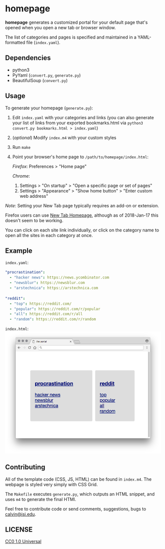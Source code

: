 # homepage

**homepage** generates a customized portal for your default page that's
opened when you open a new tab or browser window.

The list of categories and pages is specified and maintained in a
YAML-formatted file (`index.yaml`).

## Dependencies

* python3
* PyYaml (`convert.py`, `generate.py`)
* BeautifulSoup (`convert.py`)

## Usage

To generate your homepage (`generate.py`):

1. Edit `index.yaml` with your categories and links (you can also
generate your list of links from your exported bookmarks.html via
`python3 convert.py bookmarks.html > index.yaml`)
2. (*optional*) Modify `index.m4` with your custom styles
3. Run `make`
4. Point your browser's home page to `/path/to/homepage/index.html`:

   *Firefox*: Preferences > "Home page"

   *Chrome*:
   1. Settings > "On startup" > "Open a specific page or set of pages"
   2. Settings > "Appearance" > "Show home button" > "Enter custom web address"

*Note*: Setting your New Tab page typically requires an add-on or
extension.

Firefox users can use
[New Tab Homepage](https://addons.mozilla.org/en-US/firefox/addon/new-tab-homepage/),
although as of 2018-Jan-17 this doesn't seem to be working.

You can click on each site link individually, or click on the category
name to open all the sites in each category at once.

## Example

`index.yaml`:
```yaml
"procrastination":
  - "hacker news": https://news.ycombinator.com
  - "newsblur": https://newsblur.com
  - "arstechnica": https://arstechnica.com

"reddit":
  - "top": https://reddit.com/
  - "popular": https://reddit.com/r/popular
  - "all": https://reddit.com/r/all
  - "random": https://reddit.com/r/random
```

`index.html`:
![screenshot of a generated homepage portal](example.png)

## Contributing

All of the template code (CSS, JS, HTML) can be found in `index.m4`.
The webpage is styled very simply with CSS Grid.

The `Makefile` executes `generate.py`, which outputs an HTML snippet,
and uses `m4` to generate the final HTMl.

Feel free to contribute code or send comments, suggestions, bugs to
calvin@isi.edu.

## LICENSE

[CC0 1.0 Universal](./LICENSE)
